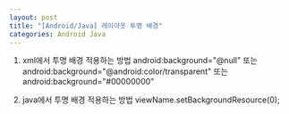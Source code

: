```yaml
---
layout: post
title: "[Android/Java] 레이아웃 투명 배경"
categories: Android Java
---
```


1. xml에서 투명 배경 적용하는 방법
android:background="@null"
또는
android:background="@android:color/transparent"
또는
android:background="#00000000"


2. java에서 투명 배경 적용하는 방법
viewName.setBackgroundResource(0);